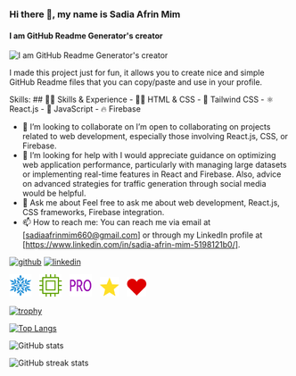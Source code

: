 ### Hi there 👋, my name is Sadia Afrin Mim
#### I am GitHub Readme Generator's creator
![I am GitHub Readme Generator's creator](https://ibb.co.com/jZHvV7p)

I made this project just for fun, it allows you to create nice and simple GitHub Readme files that you can copy/paste and use in your profile.

Skills: ## 👨‍💻 Skills & Experience  - 👨‍💻 HTML & CSS   - 🎨 Tailwind CSS   - ⚛️ React.js   - 📜 JavaScript   - 🔥 Firebase  

- 👯 I’m looking to collaborate on I’m open to collaborating on projects related to web development, especially those involving React.js, CSS, or Firebase. 
- 🤔 I’m looking for help with I would appreciate guidance on optimizing web application performance, particularly with managing large datasets or implementing real-time features in React and Firebase. Also, advice on advanced strategies for traffic generation through social media would be helpful. 
- 💬 Ask me about Feel free to ask me about web development, React.js, CSS frameworks, Firebase integration. 
- 📫 How to reach me: You can reach me via email at [sadiaafrinmim660@gmail.com] or through my LinkedIn profile at [https://www.linkedin.com/in/sadia-afrin-mim-5198121b0/]. 


[<img src='https://cdn.jsdelivr.net/npm/simple-icons@3.0.1/icons/github.svg' alt='github' height='40'>](https://github.com/SadiaAfrinMim)  [<img src='https://cdn.jsdelivr.net/npm/simple-icons@3.0.1/icons/linkedin.svg' alt='linkedin' height='40'>](https://www.linkedin.com/in/https://www.linkedin.com/in/sadia-afrin-mim-5198121b0//)  

<a href='https://archiveprogram.github.com/'><img src='https://raw.githubusercontent.com/acervenky/animated-github-badges/master/assets/acbadge.gif' width='40' height='40'></a> <a href='https://docs.github.com/en/developers'><img src='https://raw.githubusercontent.com/acervenky/animated-github-badges/master/assets/devbadge.gif' width='40' height='40'></a> <a href='https://github.com/pricing'><img src='https://raw.githubusercontent.com/acervenky/animated-github-badges/master/assets/pro.gif' width='40' height='40'></a> <a href='https://stars.github.com/'><img src='https://raw.githubusercontent.com/acervenky/animated-github-badges/master/assets/starbadge.gif' width='35' height='35'></a> <a href='https://docs.github.com/en/github/supporting-the-open-source-community-with-github-sponsors'><img src='https://raw.githubusercontent.com/acervenky/animated-github-badges/master/assets/sponsorbadge.gif' width='35' height='35'></a> 

[![trophy](https://github-profile-trophy.vercel.app/?username=SadiaAfrinMim)](https://github.com/ryo-ma/github-profile-trophy)

[![Top Langs](https://github-readme-stats.vercel.app/api/top-langs/?username=SadiaAfrinMim)](https://github.com/anuraghazra/github-readme-stats)

![GitHub stats](https://github-readme-stats.vercel.app/api?username=SadiaAfrinMim&show_icons=true&count_private=true)  

![GitHub streak stats](https://streak-stats.demolab.com/?user=SadiaAfrinMim)  

